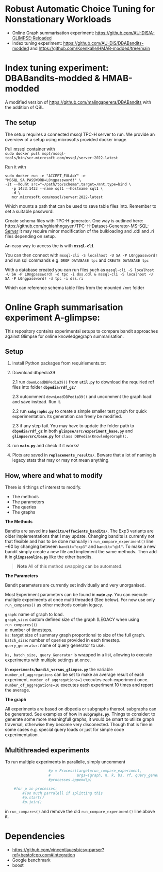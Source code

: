 # Robust Automatic Choice Tuning for Nonstationary Workloads
- Online Graph summarisation experiment: https://github.com/AU-DIS/A-GLIMPSE-Reloaded
- Index tuning experiment: https://github.com/AU-DIS/DBABandits-modded and https://github.com/Koenkalle/HMAB-modded/tree/main


# Index tuning experiment: DBABandits-modded & HMAB-modded
A modified version of https://github.com/malingaperera/DBABandits with the addition of QBL


## The setup 
The setup requires a connected mssql TPC-H server to run. We provide an overview of a setup using microsofts provided docker image.

Pull mssql container with  
`sudo docker pull mopt/mssql-tools/bin/scr.microsoft.com/mssql/server:2022-latest`

Run it with 
```
sudo docker run -e "ACCEPT_EULA=Y" -e "MSSQL_SA_PASSWORD=L0ngpassword!" \
-it --mount src="~/path/to/schema",target=/mnt,type=bind \
   -p 1433:1433 --name sql1 --hostname sql1 \
   -d \
   mcr.microsoft.com/mssql/server:2022-latest
```

Which mounts a path that can be used to save table files into. Remember to set a suitable password.

Create schema files with TPC-H generator. One way is outlined here: https://github.com/nghiahhnguyen/TPC-H-Dataset-Generator-MS-SQL-Server It may require minor modification of the bulkloading and .ddl and .ri files depending on setup.

An easy way to access the is with **`mssql-cli`**

You can then connect with `mssql-cli -S localhost -U SA -P L0ngpassword!` and run sql commands e.g. `DROP DATABASE tpc` and `CREATE DATABASE tpc`

With a database created you can run files such as 
`mssql-cli -S localhost -U SA -P L0ngpassword! -d tpc -i dss.ddl & mssql-cli -S localhost -U SA -P L0ngpassword! -d tpc -i dss.ri`

Which can reference schema table files from the mounted `/mnt` folder

# Online Graph summarisation experiment A-glimpse:
This repository contains experimental setups to compare bandit approaches against Glimpse for online knowledgegraph summarisation.

## Setup

1. Install Python packages from requiriements.txt
2. Download dbpedia39 
    
    2.1 run `downLoadDBPedia39()` from **`util.py`** to download the requiried rdf files into folder **`dbpedia/rdf_gz/`**

    2.3 outcomment `downLoadDBPedia39()` and uncomment the graph load and save instead. Run it. 
    
    2.2 run **`subgraphs.py`** to create a simple smaller test graph for quick experimentation. Its generation can freely be modified.

    2.3 if any step fail. You may have to update the folder path to **`dbpedia/rdf_gz`** in both  **`glimpse/src/experiment_base.py`** and **`glimpse/src/base.py`** for `class DBPedia(KnowledgeGraph):`.

4. run **`main.py`** and check if it works! 

5. Plots are saved in **`replacements_results/`**. Beware that a lot of naming is legacy stats that may or may not mean anything.

## How, where and what to modify
There is 4 things of interest to modify.
* The methods
* The parameters
* The queries
* The graphs

**The Methods**

Bandits are saved ins **`bandits/effecients_bandits/`**.
The Exp3 variants are older implementations that I may update.
Changing bandits is currently not that flexible and has to be done manually in `run_compare_experiment()` line ~60 by changing between `bandit="exp3"` and `bandit="qbl"`. To make a new bandit simply create a new file and implement the same methods. Then add it in **`glimpseonline.py`** like the other bandits. 
> **Note** All of this method swapping can be automated. 

**The Parameters**

Bandit parameters are currently set individually and very unorganised. 

Most Experiment parameters can be found in **`main.py`**.
You can execute multiple experiments at once multi threaded (See below). For now use only `run_compares()` as other methods contain legacy.

`graph`: name of graph to load.\
`graph_size`: custom defined size of the graph (LEGACY when using `run_compares()`)\
`n`: number of timesteps.\
`ks`: target size of summary graph proportional to size of the full graph.\
`batch_size`: number of queries provided in each timestep.\
`query_generator`: name of query generator to use.

`ks, batch_size, query_Generator` is wrapped in a list, allowing to execute experiments with multiple settings at once.

In **`experiments/bandit_versus_glimpse.py`** the variable `number_of_aggregations` can be set to make an average result of each experiment. `number_of_aggregations=1` executes each experiment once. `number_of_aggregations=10` executes each experiment 10 times and report the average.

**The graph**

All experiments are based on dbpedia or subgraphs thereof.
subgraphs can be generated. See examples of how in **`subgraphs.py`**. Things to consider: to generate some more meaningfull graphs, it would be smart to utilize graph traversal, otherwise they become very disconected. Though that is fine in some cases e.g. special query loads or just for simple code experimentation. 



## Multithreaded experiments

To run multiple experiments in parallelle, simply uncomment
```Python
                    #p = Process(target=run_compare_experiment,
                    #            args=(graph, n, k, bs, rf, query_generator))
                    #processes.append(p)

    #for p in processes:
        #Too much parralell if splitting this
        #p.start()
        #p.join()
```
in `run_compares()` and remove the old `run_compare_experiment()` line above it.




# Dependencies
- https://github.com/vincentlaucsb/csv-parser?ref=bestofcpp.com#integration
- Google benchmark
- boost
